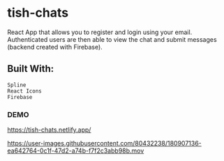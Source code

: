 # tish-chats
React App that allows you to register and login using your email.
<br/>
Authenticated users are then able to view the chat and submit messages (backend created with Firebase).
   
## Built With:
    Spline 
    React Icons
    Firebase 

### DEMO

https://tish-chats.netlify.app/

https://user-images.githubusercontent.com/80432238/180907136-ea642764-0c1f-47d2-a74b-f7f2c3abb98b.mov

